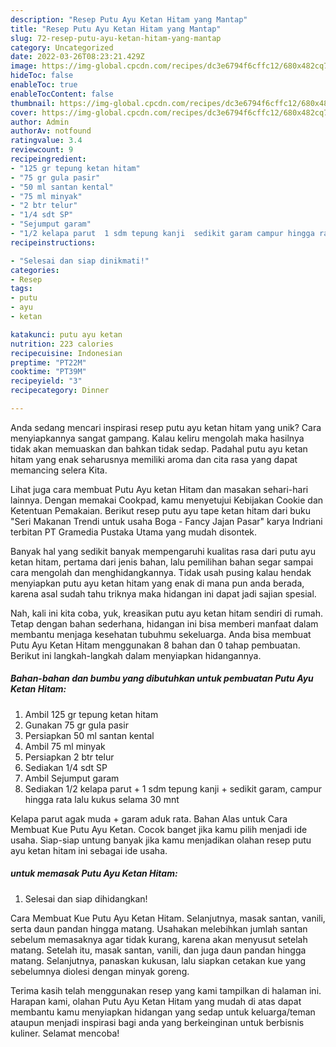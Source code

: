 ```yaml
---
description: "Resep Putu Ayu Ketan Hitam yang Mantap"
title: "Resep Putu Ayu Ketan Hitam yang Mantap"
slug: 72-resep-putu-ayu-ketan-hitam-yang-mantap
category: Uncategorized
date: 2022-03-26T08:23:21.429Z
image: https://img-global.cpcdn.com/recipes/dc3e6794f6cffc12/680x482cq70/putu-ayu-ketan-hitam-foto-resep-utama.jpg
hideToc: false
enableToc: true
enableTocContent: false
thumbnail: https://img-global.cpcdn.com/recipes/dc3e6794f6cffc12/680x482cq70/putu-ayu-ketan-hitam-foto-resep-utama.jpg
cover: https://img-global.cpcdn.com/recipes/dc3e6794f6cffc12/680x482cq70/putu-ayu-ketan-hitam-foto-resep-utama.jpg
author: Admin
authorAv: notfound
ratingvalue: 3.4
reviewcount: 9
recipeingredient:
- "125 gr tepung ketan hitam"
- "75 gr gula pasir"
- "50 ml santan kental"
- "75 ml minyak"
- "2 btr telur"
- "1/4 sdt SP"
- "Sejumput garam"
- "1/2 kelapa parut  1 sdm tepung kanji  sedikit garam campur hingga rata lalu kukus selama 30 mnt"
recipeinstructions:

- "Selesai dan siap dinikmati!"
categories:
- Resep
tags:
- putu
- ayu
- ketan

katakunci: putu ayu ketan 
nutrition: 223 calories
recipecuisine: Indonesian
preptime: "PT22M"
cooktime: "PT39M"
recipeyield: "3"
recipecategory: Dinner

---
```





Anda sedang mencari inspirasi resep putu ayu ketan hitam yang unik? Cara menyiapkannya sangat gampang. Kalau keliru mengolah maka hasilnya tidak akan memuaskan dan bahkan tidak sedap. Padahal putu ayu ketan hitam yang enak seharusnya memiliki aroma dan cita rasa yang dapat memancing selera Kita.





Lihat juga cara membuat Putu Ayu ketan Hitam dan masakan sehari-hari lainnya. Dengan memakai Cookpad, kamu menyetujui Kebijakan Cookie dan Ketentuan Pemakaian. Berikut resep putu ayu tape ketan hitam dari buku &#34;Seri Makanan Trendi untuk usaha Boga - Fancy Jajan Pasar&#34; karya Indriani terbitan PT Gramedia Pustaka Utama yang mudah disontek.

Banyak hal yang sedikit banyak mempengaruhi kualitas rasa dari putu ayu ketan hitam, pertama dari jenis bahan, lalu pemilihan bahan segar sampai cara mengolah dan menghidangkannya. Tidak usah pusing kalau hendak menyiapkan putu ayu ketan hitam yang enak di mana pun anda berada, karena asal sudah tahu triknya maka hidangan ini dapat jadi sajian spesial.






Nah, kali ini kita coba, yuk, kreasikan putu ayu ketan hitam sendiri di rumah. Tetap dengan bahan sederhana, hidangan ini bisa memberi manfaat dalam membantu menjaga kesehatan tubuhmu sekeluarga. Anda bisa membuat Putu Ayu Ketan Hitam menggunakan 8 bahan dan 0 tahap pembuatan. Berikut ini langkah-langkah dalam menyiapkan hidangannya.

<!--inarticleads1-->

##### Bahan-bahan dan bumbu yang dibutuhkan untuk pembuatan Putu Ayu Ketan Hitam:

1. Ambil 125 gr tepung ketan hitam
1. Gunakan 75 gr gula pasir
1. Persiapkan 50 ml santan kental
1. Ambil 75 ml minyak
1. Persiapkan 2 btr telur
1. Sediakan 1/4 sdt SP
1. Ambil Sejumput garam
1. Sediakan 1/2 kelapa parut + 1 sdm tepung kanji + sedikit garam, campur hingga rata lalu kukus selama 30 mnt


Kelapa parut agak muda + garam aduk rata. Bahan Alas untuk Cara Membuat Kue Putu Ayu Ketan. Cocok banget jika kamu pilih menjadi ide usaha. Siap-siap untung banyak jika kamu menjadikan olahan resep putu ayu ketan hitam ini sebagai ide usaha. 

<!--inarticleads2-->

#####  untuk memasak Putu Ayu Ketan Hitam:


1. Selesai dan siap dihidangkan!

Cara Membuat Kue Putu Ayu Ketan Hitam. Selanjutnya, masak santan, vanili, serta daun pandan hingga matang. Usahakan melebihkan jumlah santan sebelum memasaknya agar tidak kurang, karena akan menyusut setelah matang. Setelah itu, masak santan, vanili, dan juga daun pandan hingga matang. Selanjutnya, panaskan kukusan, lalu siapkan cetakan kue yang sebelumnya diolesi dengan minyak goreng. 

Terima kasih telah menggunakan resep yang kami tampilkan di halaman ini. Harapan kami, olahan Putu Ayu Ketan Hitam yang mudah di atas dapat membantu kamu menyiapkan hidangan yang sedap untuk keluarga/teman ataupun menjadi inspirasi bagi anda yang berkeinginan untuk berbisnis kuliner. Selamat mencoba!
